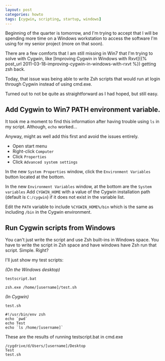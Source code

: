 ```yaml
---
layout: post
categories: howto
tags: [cygwin, scripting, startup, windows]
---
```

Beginning of the quarter is tomorrow, and I'm trying to accept that I will be spending more time on a Windows workstation to access the software I'm using for my senior project (more on that soon).

There are a few comforts that I am still missing in Win7 that I'm trying to solve with Cygwin, like [Improving Cygwin in Windows with Rxvt]({% post_url 2011-03-18-improving-cygwin-in-windows-with-rxvt %}) getting zsh back.

Today, that issue was being able to write Zsh scripts that would run at login through Cygwin instead of using cmd.exe.

Turned out to not be quite as straightforward as I had hoped, but still easy.

## Add Cygwin to Win7 PATH environment variable.

It took me a moment to find this information after having trouble using `ls` in my script. Although, `echo` worked...

Anyway, might as well add this first and avoid the issues entirely.

* Open start menu
* Right-click `Computer`
* Click `Properties`
* Click `Advanced system settings`

In the new `System Properties` window, click the `Environment Variables` button located at the bottom.

In the new `Environment Variables` window, at the bottom are the `System variables`
Add `CYGWIN_HOME` with a value of the Cygwin installation path (default is `C:/cygwin`) if it does not exist in the variable list.

Edit the `PATH` variable to include `%CYGWIN_HOME%/bin` which is the same as
including `/bin` in the Cygwin environment.

## Run Cygwin scripts from Windows

You can't just write the script and use Zsh built-ins in Windows space. You have to write the script in Zsh space and have windows have Zsh run that script. Simple. Right?

I'll just show my test scripts\:

*(On the Windows desktop)*

    testscript.bat

    zsh.exe /home/[username]/test.sh

*(In Cygwin)*

    test.sh

    #!/usr/bin/env zsh
    echo `pwd`
    echo Test
    echo `ls /home/[username]`

These are the results of running testscript.bat in cmd.exe

    /cygdrive/d/Users/[username]/Desktop
    Test
    test.sh
